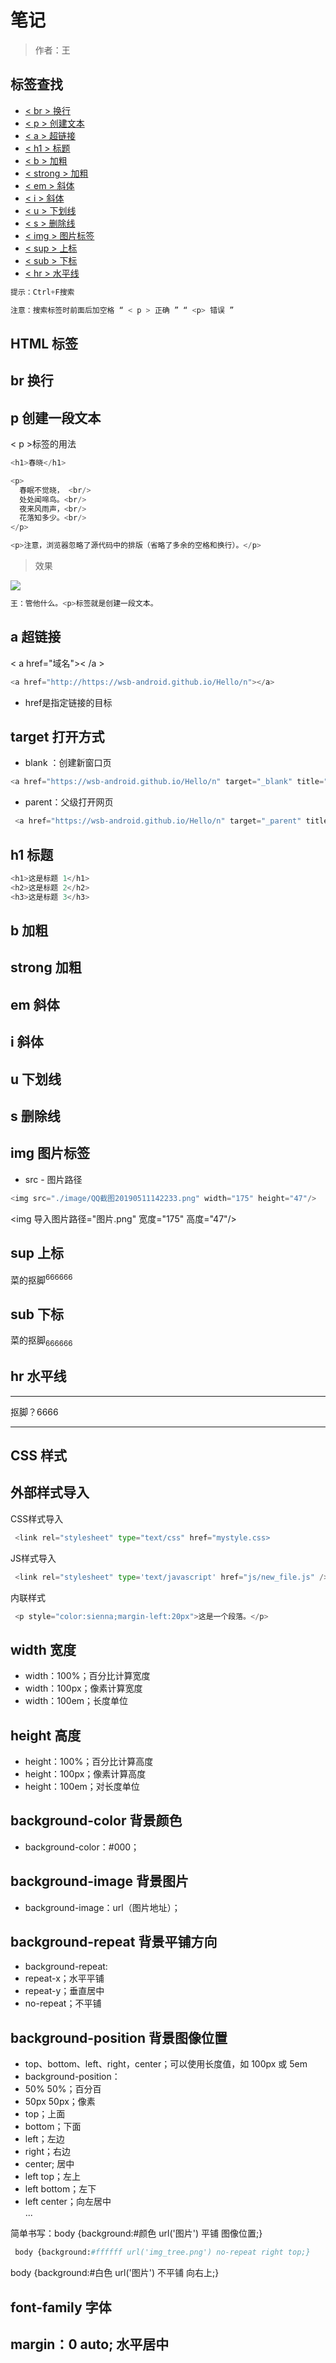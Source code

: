  # 笔记

 >作者：王
 
## 标签查找
 - [< br > 换行](#br-换行)
 - [< p > 创建文本](#p-创建一段文本)
 - [< a > 超链接](#a-超链接)
 - [< h1 > 标题](#h1-标题)
 - [< b > 加粗](#b-加粗)
 - [< strong > 加粗](#strong-加粗)
 - [< em > 斜体](#em-斜体)
 - [< i > 斜体](#i-斜体)
 - [< u > 下划线](#u-下划线)
 - [< s > 删除线](#s-删除线)
 - [< img > 图片标签](#img-图片标签)
 - [< sup > 上标](#sup-上标)
 - [< sub > 下标](#sub-下标)
 - [< hr > 水平线](#hr-水平线)

```Python
提示：Ctrl+F搜索   

注意：搜索标签时前面后加空格 “ < p > 正确 ” “ <p> 错误 ”
```

## HTML 标签

## br 换行

## p 创建一段文本

< p >标签的用法
 ```Python
<h1>春晓</h1>

<p>
   春眠不觉晓， <br/>
   处处闻啼鸟。<br/>
   夜来风雨声，<br/>
   花落知多少。<br/>
</p>

<p>注意，浏览器忽略了源代码中的排版（省略了多余的空格和换行）。</p>
```
>效果

![](./image/QQ截图20190511142233.png)

```Python
王：管他什么。<p>标签就是创建一段文本。
```
## a 超链接

< a href="域名">< /a >
 ```Python
 <a href="http://https://wsb-android.github.io/Hello/n"></a>
```
 - href是指定链接的目标
 
## target 打开方式

 - blank ：创建新窗口页
 
 ```Python
 <a href="https://wsb-android.github.io/Hello/n" target="_blank" title="转到WSB-Android主页">DIVCSS5</a>
```

 - parent：父级打开网页
 
```Python
 <a href="https://wsb-android.github.io/Hello/n" target="_parent" title="转到WSB-Android主页">DIVCSS5</a>
```

## h1 标题

```Python
<h1>这是标题 1</h1>
<h2>这是标题 2</h2>
<h3>这是标题 3</h3>
```

## b 加粗

## strong 加粗

## em 斜体

## i 斜体

## u 下划线

## s 删除线

## img 图片标签

 - src - 图片路径
 ```Python
 <img src="./image/QQ截图20190511142233.png" width="175" height="47"/>
```
 <img 导入图片路径="图片.png" 宽度="175" 高度="47"/>

## sup 上标
菜的抠脚<sup>666666</sup>

## sub 下标
菜的抠脚<sub>666666</sub>

## hr 水平线
<hr>抠脚？6666<hr>





## CSS 样式

## 外部样式导入
CSS样式导入
```Python
 <link rel="stylesheet" type="text/css" href="mystyle.css>
```
JS样式导入
```Python
 <link rel="stylesheet" type='text/javascript' href="js/new_file.js" />
```
内联样式
```Python
 <p style="color:sienna;margin-left:20px">这是一个段落。</p>
```

## width 宽度
 - width：100%；百分比计算宽度
 - width：100px；像素计算宽度
 - width：100em；长度单位

## height 高度
 - height：100%；百分比计算高度
 - height：100px；像素计算高度
 - height：100em；对长度单位

## background-color 背景颜色

 - background-color：#000；

## background-image 背景图片

 - background-image：url（图片地址）；

## background-repeat 背景平铺方向

 - background-repeat:
 - repeat-x；水平平铺 
 - repeat-y；垂直居中
 - no-repeat；不平铺

## background-position 背景图像位置

 - top、bottom、left、right，center；可以使用长度值，如 100px 或 5em
 - background-position：
 - 50% 50%；百分百
 - 50px 50px；像素
 - top；上面
 - bottom；下面
 - left；左边 
 - right；右边
 - center; 居中
 - left top；左上
 - left bottom；左下
 - left center；向左居中
</br> ...

简单书写：body {background:#颜色 url('图片') 平铺 图像位置;} 
```Python
 body {background:#ffffff url('img_tree.png') no-repeat right top;}
```
body {background:#白色 url('图片') 不平铺 向右上;}

## font-family 字体

## margin：0 auto; 水平居中
